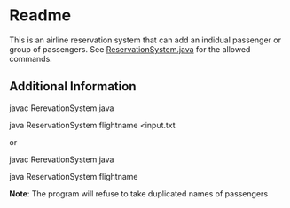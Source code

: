 # Readme
This is an airline reservation system that can add an indidual passenger or group of passengers. See [ReservationSystem.java](https://github.com/wichersq/ReservationSystem/blob/master/src/ReservationSystem.java) for the allowed commands.
## Additional Information

javac RerevationSystem.java

java ReservationSystem flightname <input.txt

or 

javac RerevationSystem.java

java ReservationSystem flightname

**Note**: The program will refuse to take duplicated names of passengers
